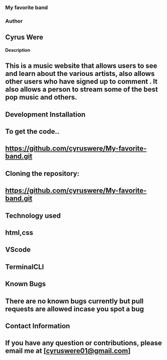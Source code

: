### My favorite band
### Author
## Cyrus Were

#### Description
## This is a music website that allows users to see and learn about the various artists, also allows other users who have signed up to comment . It also allows a person to stream some of the best pop music and others.

## Development Installation   
## To get the code..
## https://github.com/cyruswere/My-favorite-band.git

## Cloning the repository:
## https://github.com/cyruswere/My-favorite-band.git

## Technology used
## html,css
## VScode
## TerminalCLI
## Known Bugs
## There are no known bugs currently but pull requests are allowed incase you spot a bug
## Contact Information
## If you have any question or contributions, please email me at [cyruswere01@gmail.com]

